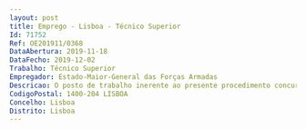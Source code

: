 ```yaml
--- 
layout: post
title: Emprego - Lisboa - Técnico Superior
Id: 71752
Ref: OE201911/0368
DataAbertura: 2019-11-18
DataFecho: 2019-12-02
Trabalho: Técnico Superior
Empregador: Estado-Maior-General das Forças Armadas
Descricao: O posto de trabalho inerente ao presente procedimento concursal envolve o exercício de funções na carreira e categoria de Técnico Superior, na área funcional de Ciências de Comunicação, desenvolvendo funções na área de comunicações e relações públicas e estabilidade na resposta às atividades diárias inerentes à gestão da comunicação da estrutura do EMGFA.
CodigoPostal: 1400-204 LISBOA
Concelho: Lisboa
Distrito: Lisboa
--- 
```

